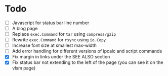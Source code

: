 # Todo

- [ ] Javascript for status bar line number
- [ ] A blog page
- [ ] Replace `exec.Command` for `tar` using `compress/gzip`
- [ ] Rewrite `exec.Command` for `rsync` using `io.Copy`
- [ ] Increase font size at smallest max-width
- [ ] Add error handling for different versions of ipcalc and script commands
- [x] Fix margin in links under the SEE ALSO section
- [x] Fix status bar not extending to the left of the page (you can see it on the vlsm page)
